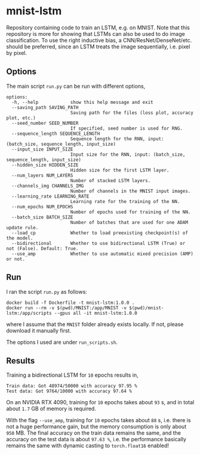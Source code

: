 # mnist-lstm
Repository containing code to train an LSTM, e.g. on MNIST. Note that this repository is more for showing that LSTMs can also be used to do image classification. To use the right inductive bias, a CNN/ResNet/DenseNet/etc. should be preferred, since an LSTM treats the image sequentially, i.e. pixel by pixel. 

## Options

The main script `run.py` can be run with different options,

```
options:
  -h, --help            show this help message and exit
  --saving_path SAVING_PATH
                        Saving path for the files (loss plot, accuracy plot, etc.)
  --seed_number SEED_NUMBER
                        If specified, seed number is used for RNG.
  --sequence_length SEQUENCE_LENGTH
                        Sequence length for the RNN, input: (batch_size, sequence_length, input_size)
  --input_size INPUT_SIZE
                        Input size for the RNN, input: (batch_size, sequence_length, input_size)
  --hidden_size HIDDEN_SIZE
                        Hidden size for the first LSTM layer.
  --num_layers NUM_LAYERS
                        Number of stacked LSTM layers.
  --channels_img CHANNELS_IMG
                        Number of channels in the MNIST input images.
  --learning_rate LEARNING_RATE
                        Learning rate for the training of the NN.
  --num_epochs NUM_EPOCHS
                        Number of epochs used for training of the NN.
  --batch_size BATCH_SIZE
                        Number of batches that are used for one ADAM update rule.
  --load_cp             Whether to load preexisting checkpoint(s) of the model.
  --bidirectional       Whether to use bidirectional LSTM (True) or not (False). Default: True.
  --use_amp             Whether to use automatic mixed precision (AMP) or not.
```

## Run

I ran the script `run.py` as follows:
```
docker build -f Dockerfile -t mnist-lstm:1.0.0 .
docker run --rm -v $(pwd)/MNIST:/app/MNIST -v $(pwd)/mnist-lstm:/app/scripts --gpus all -it mnist-lstm:1.0.0
```
where I assume that the `MNIST` folder already exists locally. If not, please download it manually first.

The options I used are under `run_scripts.sh`.

## Results

Training a bidirectional LSTM for `10` epochs results in,
```
Train data: Got 48974/50000 with accuracy 97.95 %
Test data: Got 9764/10000 with accuracy 97.64 %
```
On an NVIDIA RTX 4090, training for `10` epochs takes about `93` s, and in total about `1.7` GB of memory is required.

With the flag `--use_amp`, training for `10` epochs takes about `88` s, i.e. there is not a huge performance gain, 
but the memory consumption is only about `950` MB. The final accuracy on the train data remains the same, and the 
accuracy on the test data is about `97.63 %`, i.e. the performance basically remains the same with dynamic 
casting to `torch.float16` enabled!
